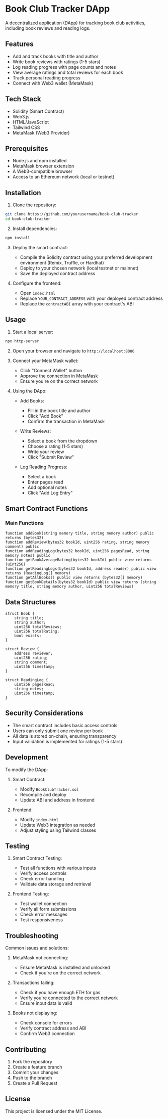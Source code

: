 # Book Club Tracker DApp

A decentralized application (DApp) for tracking book club activities, including book reviews and reading logs.

## Features

- Add and track books with title and author
- Write book reviews with ratings (1-5 stars)
- Log reading progress with page counts and notes
- View average ratings and total reviews for each book
- Track personal reading progress
- Connect with Web3 wallet (MetaMask)

## Tech Stack

- Solidity (Smart Contract)
- Web3.js
- HTML/JavaScript
- Tailwind CSS
- MetaMask (Web3 Provider)

## Prerequisites

- Node.js and npm installed
- MetaMask browser extension
- A Web3-compatible browser
- Access to an Ethereum network (local or testnet)

## Installation

1. Clone the repository:
```bash
git clone https://github.com/yourusername/book-club-tracker
cd book-club-tracker
```

2. Install dependencies:
```bash
npm install
```

3. Deploy the smart contract:
   - Compile the Solidity contract using your preferred development environment (Remix, Truffle, or Hardhat)
   - Deploy to your chosen network (local testnet or mainnet)
   - Save the deployed contract address

4. Configure the frontend:
   - Open `index.html`
   - Replace `YOUR_CONTRACT_ADDRESS` with your deployed contract address
   - Replace the `contractABI` array with your contract's ABI

## Usage

1. Start a local server:
```bash
npx http-server
```

2. Open your browser and navigate to `http://localhost:8080`

3. Connect your MetaMask wallet:
   - Click "Connect Wallet" button
   - Approve the connection in MetaMask
   - Ensure you're on the correct network

4. Using the DApp:
   - Add Books:
     - Fill in the book title and author
     - Click "Add Book"
     - Confirm the transaction in MetaMask
   
   - Write Reviews:
     - Select a book from the dropdown
     - Choose a rating (1-5 stars)
     - Write your review
     - Click "Submit Review"
   
   - Log Reading Progress:
     - Select a book
     - Enter pages read
     - Add optional notes
     - Click "Add Log Entry"

## Smart Contract Functions

### Main Functions

```solidity
function addBook(string memory title, string memory author) public returns (bytes32)
function addReview(bytes32 bookId, uint256 rating, string memory comment) public
function addReadingLog(bytes32 bookId, uint256 pagesRead, string memory notes) public
function getBookAverageRating(bytes32 bookId) public view returns (uint256)
function getReadingLogs(bytes32 bookId, address reader) public view returns (ReadingLog[] memory)
function getAllBooks() public view returns (bytes32[] memory)
function getBookDetails(bytes32 bookId) public view returns (string memory title, string memory author, uint256 totalReviews)
```

## Data Structures

```solidity
struct Book {
    string title;
    string author;
    uint256 totalReviews;
    uint256 totalRating;
    bool exists;
}

struct Review {
    address reviewer;
    uint256 rating;
    string comment;
    uint256 timestamp;
}

struct ReadingLog {
    uint256 pagesRead;
    string notes;
    uint256 timestamp;
}
```

## Security Considerations

- The smart contract includes basic access controls
- Users can only submit one review per book
- All data is stored on-chain, ensuring transparency
- Input validation is implemented for ratings (1-5 stars)

## Development

To modify the DApp:

1. Smart Contract:
   - Modify `BookClubTracker.sol`
   - Recompile and deploy
   - Update ABI and address in frontend

2. Frontend:
   - Modify `index.html`
   - Update Web3 integration as needed
   - Adjust styling using Tailwind classes

## Testing

1. Smart Contract Testing:
   - Test all functions with various inputs
   - Verify access controls
   - Check error handling
   - Validate data storage and retrieval

2. Frontend Testing:
   - Test wallet connection
   - Verify all form submissions
   - Check error messages
   - Test responsiveness

## Troubleshooting

Common issues and solutions:

1. MetaMask not connecting:
   - Ensure MetaMask is installed and unlocked
   - Check if you're on the correct network

2. Transactions failing:
   - Check if you have enough ETH for gas
   - Verify you're connected to the correct network
   - Ensure input data is valid

3. Books not displaying:
   - Check console for errors
   - Verify contract address and ABI
   - Confirm Web3 connection

## Contributing

1. Fork the repository
2. Create a feature branch
3. Commit your changes
4. Push to the branch
5. Create a Pull Request

## License

This project is licensed under the MIT License.
